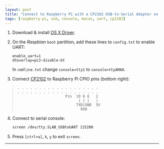 ```yaml
---
layout: post
title: "Connect to Raspberry Pi with a CP2102 USB-to-Serial Adapter on OS X"
tags: [raspberry-pi, usb, console, macos, uart, cp2102]
---
```


1. Download & install [OS X Driver](https://www.silabs.com/Support%20Documents/Software/Mac_OSX_VCP_Driver.zip).
2. On the *Raspbian* `boot` partition, add these lines to `config.txt` to enable UART:
   ```
   enable_uart=1
   dtoverlay=pi3-disable-bt
   ```

   In `cmdline.txt` change `console=tty1` to `console=ttyAMA0`.
3. Connect [CP2102](https://www.amazon.de/gp/product/B00AFRXKFU) to Raspberry Pi CPIO pins (bottom right):
> ```
> . . . . . . . . . . . . . . . . . . .
> . . . . . . . . . . . . . . . . . . .
>                       Pin  10 8 6   2
>                             | | |   | 
>                            TXD|GND  5V
>                              RXD
> ```
4. Connect to serial console:
   ```bash
   screen /dev/tty.SLAB_USBtoUART 115200
   ```
5. Press `[ctrl+a]`, `k`, `y` to exit `screen`. 

---
